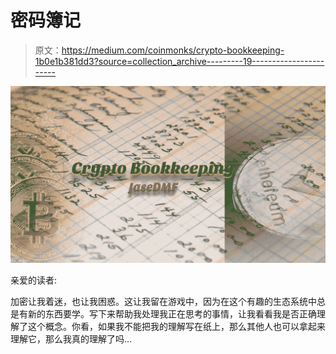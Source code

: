 # 密码簿记

> 原文：<https://medium.com/coinmonks/crypto-bookkeeping-1b0e1b381dd3?source=collection_archive---------19----------------------->

![](img/9e052cdcceb00f2c06e1f15df14cadba.png)

亲爱的读者:

加密让我着迷，也让我困惑。这让我留在游戏中，因为在这个有趣的生态系统中总是有新的东西要学。写下来帮助我处理我正在思考的事情，让我看看我是否正确理解了这个概念。你看，如果我不能把我的理解写在纸上，那么其他人也可以拿起来理解它，那么我真的理解了吗…